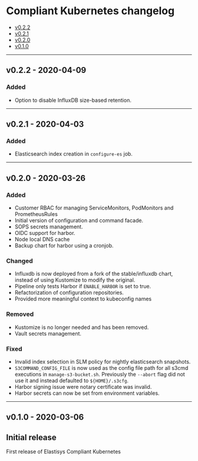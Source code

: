 # Compliant Kubernetes changelog
<!-- BEGIN TOC -->
- [v0.2.2](#v022---2020-04-09)
- [v0.2.1](#v021---2020-04-03)
- [v0.2.0](#v020---2020-03-26)
- [v0.1.0](#v010---2020-03-06)
<!-- END TOC -->

-------------------------------------------------
## v0.2.2 - 2020-04-09

### Added

- Option to disable InfluxDB size-based retention.

-------------------------------------------------
## v0.2.1 - 2020-04-03

### Added

- Elasticsearch index creation in `configure-es` job.
-------------------------------------------------
## v0.2.0 - 2020-03-26

### Added

- Customer RBAC for managing ServiceMonitors, PodMonitors and PrometheusRules
- Initial version of configuration and command facade.
- SOPS secrets management.
- OIDC support for harbor.
- Node local DNS cache
- Backup chart for harbor using a cronjob.

### Changed

- Influxdb is now deployed from a fork of the stable/influxdb chart, instead of using Kustomize to modify the original.
- Pipeline only tests Harbor if `ENABLE_HARBOR` is set to true.
- Refactorization of configuration repositories.
- Provided more meaningful context to kubeconfig names

### Removed

- Kustomize is no longer needed and has been removed.
- Vault secrets management.

### Fixed

- Invalid index selection in SLM policy for nightly elasticsearch snapshots.
- `S3COMMAND_CONFIG_FILE` is now used as the config file path for all s3cmd
  executions in `manage-s3-bucket.sh`. Previously the `--abort` flag did not
  use it and instead defaulted to `${HOME}/.s3cfg`.
- Harbor signing issue were notary certificate was invalid.
- Harbor secrets can now be set from environment variables.

-------------------------------------------------
## v0.1.0 - 2020-03-06

## Initial release
First release of Elastisys Compliant Kubernetes
